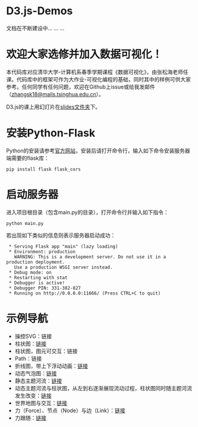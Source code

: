 # D3.js-Demos
文档在不断建设中... ... ...

# 欢迎大家选修并加入数据可视化！
本代码库对应清华大学-计算机系春季学期课程《数据可视化》，由张松海老师任课。代码库中的框架可作为大作业-可视化编程的基础，同时其中的样例可供大家参考。任何同学有任何问题，欢迎在Github上issue或给我发邮件（zhangsk18@mails.tsinghua.edu.cn）。

D3.js的课上用幻灯片在[slides文件夹][theslides]下。

# 安装Python-Flask
Python的安装请参考[官方网站][pythonweb]，安装后请打开命令行，输入如下命令安装服务器端需要的flask库：
```
pip install flask flask_cors
```

# 启动服务器
进入项目根目录（包含main.py的目录），打开命令行并输入如下指令：
```
python main.py
```
若出现如下类似的信息则表示服务器启动成功：
```
 * Serving Flask app "main" (lazy loading)
 * Environment: production
   WARNING: This is a development server. Do not use it in a production deployment.
   Use a production WSGI server instead.
 * Debug mode: on
 * Restarting with stat
 * Debugger is active!
 * Debugger PIN: 331-382-827
 * Running on http://0.0.0.0:11666/ (Press CTRL+C to quit)
```
# 示例导航
* 操控SVG：链接
* 柱状图：[链接][barchart1]
* 柱状图，图元可交互：链接
* Path：链接
* 折线图，带上下浮动动画：[链接][linechart]
* 动态气泡图：[链接][scatter1]
* 静态主题河流：[链接][themeriver]
* 动态主题河流与柱状图，从左到右逐渐展现流动过程，柱状图同时随主题河流发生改变：[链接][themeriverlr]
* 世界地图与交互：[链接][mapinteract]
* 力（Force）、节点（Node）与边（Link）：[链接][force]
* 力跟随：[链接][force-following]

[pythonweb]:https://www.python.org/
[theslides]:https://github.com/Shao-Kui/D3.js-Demos/tree/master/slides
[linechart]:https://github.com/Shao-Kui/D3.js-Demos/blob/master/static/lineChart.html
[scatter1]:https://github.com/Shao-Kui/D3.js-Demos/blob/master/static/d3-tutorial/scatter.html 
[mapinteract]:https://github.com/Shao-Kui/D3.js-Demos/blob/master/static/renderearth.html
[barchart1]:https://github.com/Shao-Kui/D3.js-Demos/blob/master/static/d3-tutorial/barchart.html
[themeriver]:https://github.com/Shao-Kui/D3.js-Demos/blob/master/static/themeriver.html
[themeriverlr]:https://github.com/Shao-Kui/D3.js-Demos/blob/master/static/themeriver-lr.html
[force]:https://github.com/Shao-Kui/D3.js-Demos/blob/master/static/force.html
[force-following]:https://github.com/Shao-Kui/D3.js-Demos/blob/master/static/force-following.html
